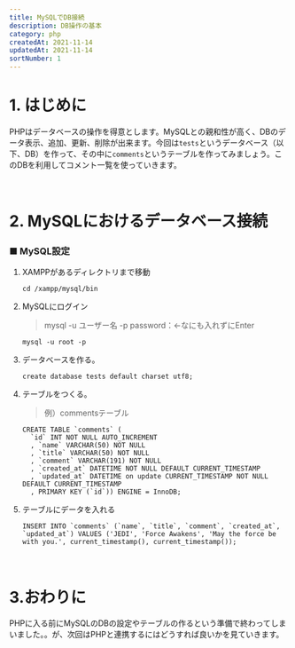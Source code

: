 ```yaml
---
title: MySQLでDB接続
description: DB操作の基本
category: php
createdAt: 2021-11-14
updatedAt: 2021-11-14
sortNumber: 1
---
```


# 1. はじめに
PHPはデータベースの操作を得意とします。MySQLとの親和性が高く、DBのデータ表示、追加、更新、削除が出来ます。今回は`tests`というデータベース（以下、DB）を作って、その中に`comments`というテーブルを作ってみましょう。このDBを利用してコメント一覧を使っていきます。

<br>

# 2. MySQLにおけるデータベース接続

### ■ MySQL設定<br>
1. XAMPPがあるディレクトリまで移動
    ```
    cd /xampp/mysql/bin
    ```
2. MySQLにログイン
    > mysql -u ユーザー名 -p password：←なにも入れずにEnter
	  ```
 	 mysql -u root -p
 	 ```
3. データベースを作る。
   ```
   create database tests default charset utf8;
   ```

4. テーブルをつくる。<br> 
    >例）commentsテーブル
    ```
    CREATE TABLE `comments` ( 
      `id` INT NOT NULL AUTO_INCREMENT 
      , `name` VARCHAR(50) NOT NULL 
      , `title` VARCHAR(50) NOT NULL 
      , `comment` VARCHAR(191) NOT NULL 
      , `created_at` DATETIME NOT NULL DEFAULT CURRENT_TIMESTAMP 
      , `updated_at` DATETIME on update CURRENT_TIMESTAMP NOT NULL DEFAULT CURRENT_TIMESTAMP 
      , PRIMARY KEY (`id`)) ENGINE = InnoDB;
    ```

5. テーブルにデータを入れる<br>

    ```
    INSERT INTO `comments` (`name`, `title`, `comment`, `created_at`, `updated_at`) VALUES ('JEDI', 'Force Awakens', 'May the force be with you.', current_timestamp(), current_timestamp());
    ```

<br>

# 3.おわりに
PHPに入る前にMySQLのDBの設定やテーブルの作るという準備で終わってしまいました。。が、次回はPHPと連携するにはどうすれば良いかを見ていきます。
